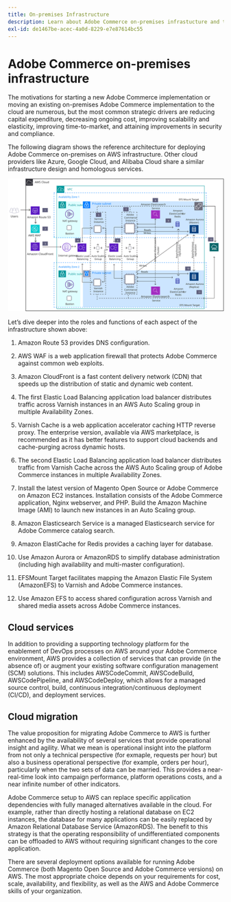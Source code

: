 ```yaml
---
title: On-premises Infrastructure
description: Learn about Adobe Commerce on-premises infrastucture and third-party cloud services.
exl-id: de1467be-acec-4a0d-8229-e7e87614bc55
---
```

# Adobe Commerce on-premises infrastructure

The motivations for starting a new Adobe Commerce implementation or moving an existing on-premises Adobe Commerce implementation to the cloud are numerous, but the most common strategic drivers are reducing capital expenditure, decreasing ongoing cost, improving scalability and elasticity, improving time-to-market, and attaining improvements in security and compliance.

The following diagram shows the reference architecture for deploying Adobe Commerce on-premises on AWS infrastructure. Other cloud providers like Azure, Google Cloud, and Alibaba Cloud share a similar infrastructure design and homologous services.

![Diagram showing self-hosted Adobe Commerce infrastructure on third-party cloud services](../../assets/playbooks/on-premises-infrastructure.svg)

Let’s dive deeper into the roles and functions of each aspect of the infrastructure shown above:

1. Amazon Route 53 provides DNS configuration.

1. AWS WAF is a web application firewall that protects Adobe Commerce against common web exploits.

1. Amazon CloudFront is a fast content delivery network (CDN) that speeds up the distribution of static and dynamic web content.

1. The first Elastic Load Balancing application load balancer distributes traffic across Varnish instances in an AWS Auto Scaling group in multiple Availability Zones.

1. Varnish Cache is a web application accelerator caching HTTP reverse proxy. The enterprise version, available via AWS marketplace, is recommended as it has better features to support cloud backends and cache-purging across dynamic hosts.

1. The second Elastic Load Balancing application load balancer distributes traffic from Varnish Cache across the AWS Auto Scaling group of Adobe Commerce instances in multiple Availability Zones.

1. Install the latest version of Magento Open Source or Adobe Commerce on Amazon EC2 instances. Installation consists of the Adobe Commerce application, Nginx webserver, and PHP. Build the Amazon Machine Image (AMI) to launch new instances in an Auto Scaling group.

1. Amazon Elasticsearch Service is a managed Elasticsearch service for Adobe Commerce catalog search.

1. Amazon ElastiCache for Redis provides a caching layer for database.

1. Use Amazon Aurora or AmazonRDS to simplify database administration (including high availability and multi-master configuration).

1. EFSMount Target facilitates mapping the Amazon Elastic File System (AmazonEFS) to Varnish and Adobe Commerce instances.

1. Use Amazon EFS to access shared configuration across Varnish and shared media assets across Adobe Commerce instances.

## Cloud services

In addition to providing a supporting technology platform for the enablement of DevOps processes on AWS around your Adobe Commerce environment, AWS provides a collection of services that can provide (in the absence of) or augment your existing software configuration management (SCM) solutions. This includes AWSCodeCommit, AWSCodeBuild, AWSCodePipeline, and AWSCodeDeploy, which allows for a managed source control, build, continuous integration/continuous deployment (CI/CD), and deployment services.

## Cloud migration

The value proposition for migrating Adobe Commerce to AWS is further enhanced by the availability of several services that provide operational insight and agility. What we mean is operational insight into the platform from not only a technical perspective (for exmaple, requests per hour) but also a business operational perspective (for example, orders per hour), particularly when the two sets of data can be married. This provides a near-real-time look into campaign performance, platform operations costs, and a near infinite number of other indicators.

Adobe Commerce setup to AWS can replace specific application dependencies with fully managed alternatives available in the cloud. For example, rather than directly hosting a relational database on EC2 instances, the database for many applications can be easily replaced by Amazon Relational Database Service (AmazonRDS). The benefit to this strategy is that the operating responsibility of undifferentiated components can be offloaded to AWS without requiring significant changes to the core application.

There are several deployment options available for running Adobe Commerce (both Magento Open Source and Adobe Commerce versions) on AWS. The most appropriate choice depends on your requirements for cost, scale, availability, and flexibility, as well as the AWS and Adobe Commerce skills of your organization.
